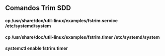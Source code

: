 ## Comandos Trim SDD


#### cp /usr/share/doc/util-linux/examples/fstrim.service /etc/systemd/system
#### cp /usr/share/doc/util-linux/examples/fstrim.timer /etc/systemd/system
#### systemctl enable fstrim.timer
